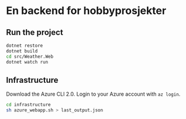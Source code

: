 # En backend for hobbyprosjekter

## Run the project

```bash
dotnet restore
dotnet build
cd src/Weather.Web
dotnet watch run
```

## Infrastructure

Download the Azure CLI 2.0. Login to your Azure account with `az login`.

```bash
cd infrastructure
sh azure_webapp.sh > last_output.json
```